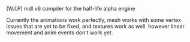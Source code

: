 (W.I.P) mdl v6 compiler for the half-life alpha engine

Currently the animations work perfectly, mesh works with some vertex issues that are yet to be fixed, and textures work as well. however linear movement and anim events don't work yet.
